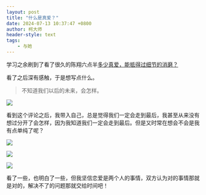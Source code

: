 ```yaml
---
layout: post
title: "什么是真爱？"
date: 2024-07-13 10:37:47 +0800
author: 柯大师
header-style: text
tags:
    - 与她
---
```


学习之余刷到了看了很久的陈翔六点半[多少真爱，能抵得过细节的消磨？](https://www.bilibili.com/video/BV1ZW421R7m3)

看了之后深有感触，于是想写点什么。

> 不知道我们以后的未来，会怎样。

![](https://masterke-picture.oss-cn-hangzhou.aliyuncs.com/2024%2F07%2F13%2F1720838750.png)

看到这个评论之后，我带入自己，总是觉得我们一定会走到最后，我甚至从来没有想过分开了会怎样，因为我知道我们一定会走到最后。但是又时常在想会不会是我有点单纯了呢？

![](https://masterke-picture.oss-cn-hangzhou.aliyuncs.com/2024%2F07%2F13%2F1720839459.png)

![](https://masterke-picture.oss-cn-hangzhou.aliyuncs.com/2024%2F07%2F13%2F1720839476.png)

![](https://masterke-picture.oss-cn-hangzhou.aliyuncs.com/2024%2F07%2F13%2F1720839489.png)

看了一些，也明白了一些，但我坚信恋爱是两个人的事情，双方认为对的事情那就是对的，解决不了的问题那就交给时间吧！
